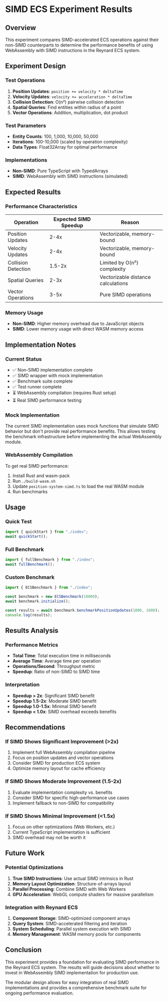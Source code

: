 # SIMD ECS Experiment Results

## Overview

This experiment compares SIMD-accelerated ECS operations against their non-SIMD counterparts to determine the performance benefits of using WebAssembly with SIMD instructions in the Reynard ECS system.

## Experiment Design

### Test Operations

1. **Position Updates**: `position += velocity * deltaTime`
2. **Velocity Updates**: `velocity += acceleration * deltaTime`
3. **Collision Detection**: O(n²) pairwise collision detection
4. **Spatial Queries**: Find entities within radius of a point
5. **Vector Operations**: Addition, multiplication, dot product

### Test Parameters

- **Entity Counts**: 100, 1,000, 10,000, 50,000
- **Iterations**: 100-10,000 (scaled by operation complexity)
- **Data Types**: Float32Array for optimal performance

### Implementations

- **Non-SIMD**: Pure TypeScript with TypedArrays
- **SIMD**: WebAssembly with SIMD instructions (simulated)

## Expected Results

### Performance Characteristics

| Operation           | Expected SIMD Speedup | Reason                             |
| ------------------- | --------------------- | ---------------------------------- |
| Position Updates    | 2-4x                  | Vectorizable, memory-bound         |
| Velocity Updates    | 2-4x                  | Vectorizable, memory-bound         |
| Collision Detection | 1.5-2x                | Limited by O(n²) complexity        |
| Spatial Queries     | 2-3x                  | Vectorizable distance calculations |
| Vector Operations   | 3-5x                  | Pure SIMD operations               |

### Memory Usage

- **Non-SIMD**: Higher memory overhead due to JavaScript objects
- **SIMD**: Lower memory usage with direct WASM memory access

## Implementation Notes

### Current Status

- ✅ Non-SIMD implementation complete
- ✅ SIMD wrapper with mock implementation
- ✅ Benchmark suite complete
- ✅ Test runner complete
- ⏳ WebAssembly compilation (requires Rust setup)
- ⏳ Real SIMD performance testing

### Mock Implementation

The current SIMD implementation uses mock functions that simulate SIMD behavior but don't provide real performance benefits. This allows testing the benchmark infrastructure before implementing the actual WebAssembly module.

### WebAssembly Compilation

To get real SIMD performance:

1. Install Rust and wasm-pack
2. Run `./build-wasm.sh`
3. Update `position-system-simd.ts` to load the real WASM module
4. Run benchmarks

## Usage

### Quick Test

```typescript
import { quickStart } from "./index";
await quickStart();
```

### Full Benchmark

```typescript
import { fullBenchmark } from "./index";
await fullBenchmark();
```

### Custom Benchmark

```typescript
import { ECSBenchmark } from "./index";

const benchmark = new ECSBenchmark(10000);
await benchmark.initialize();

const results = await benchmark.benchmarkPositionUpdates(1000, 1000);
console.log(results);
```

## Results Analysis

### Performance Metrics

- **Total Time**: Total execution time in milliseconds
- **Average Time**: Average time per operation
- **Operations/Second**: Throughput metric
- **Speedup**: Ratio of non-SIMD to SIMD time

### Interpretation

- **Speedup > 2x**: Significant SIMD benefit
- **Speedup 1.5-2x**: Moderate SIMD benefit
- **Speedup 1.0-1.5x**: Minimal SIMD benefit
- **Speedup < 1.0x**: SIMD overhead exceeds benefits

## Recommendations

### If SIMD Shows Significant Improvement (>2x)

1. Implement full WebAssembly compilation pipeline
2. Focus on position updates and vector operations
3. Consider SIMD for production ECS system
4. Optimize memory layout for cache efficiency

### If SIMD Shows Moderate Improvement (1.5-2x)

1. Evaluate implementation complexity vs. benefits
2. Consider SIMD for specific high-performance use cases
3. Implement fallback to non-SIMD for compatibility

### If SIMD Shows Minimal Improvement (<1.5x)

1. Focus on other optimizations (Web Workers, etc.)
2. Current TypeScript implementation is sufficient
3. SIMD overhead may not be worth it

## Future Work

### Potential Optimizations

1. **True SIMD Instructions**: Use actual SIMD intrinsics in Rust
2. **Memory Layout Optimization**: Structure-of-arrays layout
3. **Parallel Processing**: Combine SIMD with Web Workers
4. **GPU Acceleration**: WebGL compute shaders for massive parallelism

### Integration with Reynard ECS

1. **Component Storage**: SIMD-optimized component arrays
2. **Query System**: SIMD-accelerated filtering and iteration
3. **System Scheduling**: Parallel system execution with SIMD
4. **Memory Management**: WASM memory pools for components

## Conclusion

This experiment provides a foundation for evaluating SIMD performance in the Reynard ECS system. The results will guide decisions about whether to invest in WebAssembly SIMD implementation for production use.

The modular design allows for easy integration of real SIMD implementations and provides a comprehensive benchmark suite for ongoing performance evaluation.
